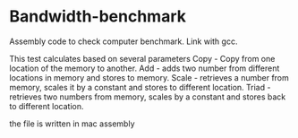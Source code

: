 # Bandwidth-benchmark
Assembly code to check computer benchmark. Link with gcc.

This test calculates based on several parameters
Copy - Copy from one location of the memory to another.
Add - adds two number from different locations in memory and stores to memory.
Scale - retrieves a number from memory, scales it by a constant and stores to different location.
Triad - retrieves two numbers from memory, scales by a constant and stores back to different location.

the file is written in mac assembly
